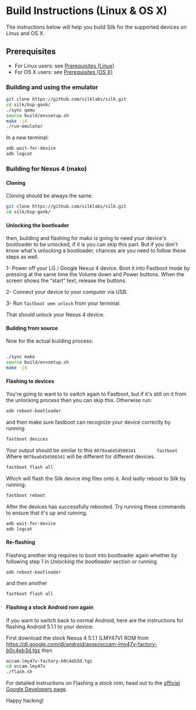 # Build Instructions (Linux & OS X)
The instructions below will help you build Silk for the supported devices on Linux and OS X.

## Prerequisites

* For Linux users: see [Prerequisites (Linux)](prerequisites-linux.md)
* For OS X users: see [Prerequisites (OS X)](prerequisites-osx.md)

### Building and using the emulator


```bash
git clone https://github.com/silklabs/silk.git
cd silk/bsp-gonk/
./sync qemu
source build/envsetup.sh
make -j4
./run-emulator
```

In a new terminal:
```bash
adb wait-for-device
adb logcat
```

### Building for Nexus 4 (mako)

#### Cloning

Cloning should be always the same:
```bash
git clone https://github.com/silklabs/silk.git
cd silk/bsp-gonk/
```

#### Unlocking the bootloader

then, building and flashing for mako is going to need your device's bootloader to be unlocked, if it is you can skip this part. But if you don't know what's unlocking a bootloader, chances are you need to follow these steps as well.

1- Power off your LG / Google Nexus 4 device. Boot it into Fastboot mode by pressing at the same time the Volume down and Power buttons. When the screen shows the “start” text, release the buttons.

2- Connect your device to your computer via USB.

3- Run `fastboot oem unlock` from your terminal.

That should unlock your Nexus 4 device.

#### Building from source

Now for the actual building process:

```bash

./sync mako
source build/envsetup.sh
make -j4
```

#### Flashing to devices

You're going to want to to switch again to Fastboot, but if it's still on it from the unlocking process then you can skip this. Otherwise run:

```bash
adb reboot-bootloader
```

and then make sure fastboot can recognize your device correctly by running
```bash
fastboot devices
```
Your output should be similar to this
`0079aa645d500341        fastboot`
<br/>
Where `0079aa645d500341` will be different for different devices.

```bash
fastboot flash all
```

Which will flash the Silk device img files onto it.
And lastly reboot to Silk by running:

```bash
fastboot reboot
```
After the devices has successfully rebooted. Try running these commands to ensure that it's up and running.

```bash
adb wait-for-device
adb logcat
```

#### Re-flashing
Flashing another img requires to boot into bootloader again whether by following step 1 in *Unlocking the bootloader* section or running

```bash
adb reboot-bootloader
```

and then another

```bash
fastboot flash all
```

#### Flashing a stock Android rom again
If you want to switch back to normal Android, here are the instructions for flashing Android 5.1.1 to your device:

First download the stock Nexus 4 5.1.1 (LMY47V) ROM from https://dl.google.com/dl/android/aosp/occam-lmy47v-factory-b0c4eb3d.tgz
then

```bash
occam-lmy47v-factory-b0c4eb3d.tgz
cd occam-lmy47v
./flash.sh
```

For detailed instructions on Flashing a stock rom, head out to the [official Google Developers page](https://developers.google.com/android/nexus/images).

Happy hacking!
